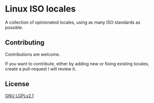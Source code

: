 # Linux ISO locales

A collection of opinionated locales, using as many ISO standards as possible.

## Contributing

Contributions are welcome.

If you want to contribute, either by adding new or fixing existing locales, create a pull-request I will review it.

## License

[GNU LGPLv2.1](./COPYING.md)
